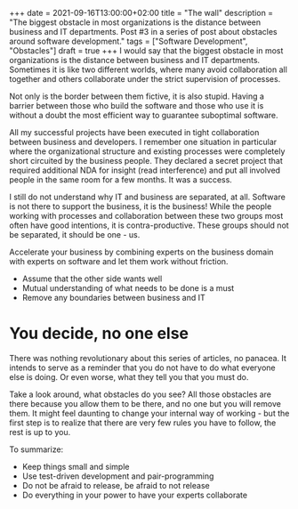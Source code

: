 +++
date = 2021-09-16T13:00:00+02:00
title = "The wall"
description = "The biggest obstacle in most organizations is the distance between business and IT departments. Post #3 in a series of post about obstacles around software development."
tags = ["Software Development", "Obstacles"]
draft = true
+++
I would say that the biggest obstacle in most organizations is the distance between business and IT departments. Sometimes it is like two different worlds, where many avoid collaboration all together and others collaborate under the strict supervision of processes.

Not only is the border between them fictive, it is also stupid. Having a barrier between those who build the software and those who use it is without a doubt the most efficient way to guarantee suboptimal software.

All my successful projects have been executed in tight collaboration between business and developers. I remember one situation in particular where the organizational structure and existing processes were completely short circuited by the business people. They declared a secret project that required additional NDA for insight (read interference) and put all involved people in the same room for a few months. It was a success.

I still do not understand why IT and business are separated, at all. Software is not there to support the business, it is the business! While the people working with processes and collaboration between these two groups most often have good intentions, it is contra-productive. These groups should not be separated, it should be one - us.

Accelerate your business by combining experts on the business domain with experts on software and let them work without friction.

- Assume that the other side wants well
- Mutual understanding of what needs to be done is a must
- Remove any boundaries between business and IT

# You decide, no one else

There was nothing revolutionary about this series of articles, no panacea. It intends to serve as a reminder that you do not have to do what everyone else is doing. Or even worse, what they tell you that you must do.

Take a look around, what obstacles do you see? All those obstacles are there because you allow them to be there, and no one but you will remove them. It might feel daunting to change your internal way of working - but the first step is to realize that there are very few rules you have to follow, the rest is up to you.

To summarize:
- Keep things small and simple
- Use test-driven development and pair-programming 
- Do not be afraid to release, be afraid to not release
- Do everything in your power to have your experts collaborate

